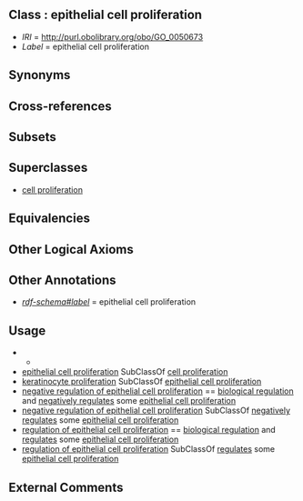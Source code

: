 
## Class : epithelial cell proliferation

 * *IRI* = http://purl.obolibrary.org/obo/GO_0050673
 * *Label* = epithelial cell proliferation

## Synonyms


## Cross-references


## Subsets


## Superclasses

 * [cell proliferation](../../GO/83/GO_0008283.md)

## Equivalencies


## Other Logical Axioms


## Other Annotations

 * *[rdf-schema#label](../../el/rdf-schema#label.md)* = epithelial cell proliferation

## Usage

 * -
 * [epithelial cell proliferation](../../GO/73/GO_0050673.md) SubClassOf [cell proliferation](../../GO/83/GO_0008283.md)
 * [keratinocyte proliferation](../../GO/16/GO_0043616.md) SubClassOf [epithelial cell proliferation](../../GO/73/GO_0050673.md)
 * [negative regulation of epithelial cell proliferation](../../GO/80/GO_0050680.md) == [biological regulation](../../GO/07/GO_0065007.md) and [negatively regulates](../../RO/12/RO_0002212.md) some [epithelial cell proliferation](../../GO/73/GO_0050673.md)
 * [negative regulation of epithelial cell proliferation](../../GO/80/GO_0050680.md) SubClassOf [negatively regulates](../../RO/12/RO_0002212.md) some [epithelial cell proliferation](../../GO/73/GO_0050673.md)
 * [regulation of epithelial cell proliferation](../../GO/78/GO_0050678.md) == [biological regulation](../../GO/07/GO_0065007.md) and [regulates](../../RO/11/RO_0002211.md) some [epithelial cell proliferation](../../GO/73/GO_0050673.md)
 * [regulation of epithelial cell proliferation](../../GO/78/GO_0050678.md) SubClassOf [regulates](../../RO/11/RO_0002211.md) some [epithelial cell proliferation](../../GO/73/GO_0050673.md)

## External Comments

